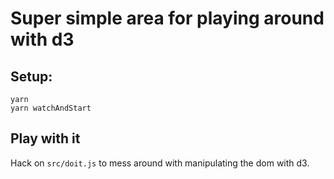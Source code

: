 # Super simple area for playing around with d3

## Setup:

```
yarn
yarn watchAndStart
```

## Play with it

Hack on `src/doit.js` to mess around with manipulating the dom with d3.